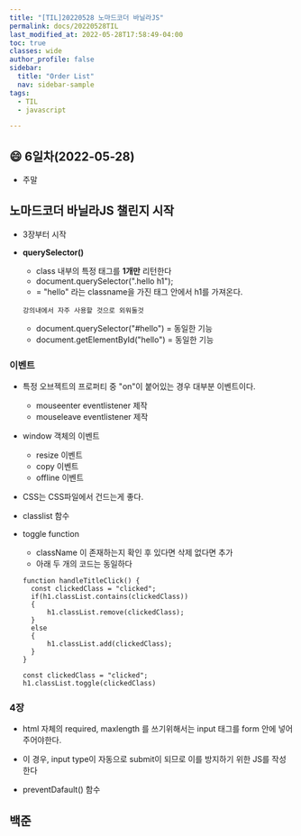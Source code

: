 ```yaml
---
title: "[TIL]20220528 노마드코더 바닐라JS"
permalink: docs/20220528TIL
last_modified_at: 2022-05-28T17:58:49-04:00
toc: true
classes: wide
author_profile: false
sidebar:
  title: "Order List"
  nav: sidebar-sample
tags:
  - TIL
  - javascript

---
```


## :smile: 6일차(2022-05-28)

- 주말

## 노마드코더 바닐라JS 챌린지 시작

- 3장부터 시작
- **querySelector()**
  * class 내부의 특정 태그를 **1개만** 리턴한다 
  * document.querySelector(".hello h1"); 
  * = "hello" 라는 classname을 가진 태그 안에서 h1를 가져온다.
  
  `강의내에서 자주 사용할 것으로 외워둘것`

  * document.querySelector("#hello") = 동일한 기능
  * document.getElementById("hello") = 동일한 기능

### 이벤트
  
  - 특정 오브젝트의 프로퍼티 중 "on"이 붙어있는 경우 대부분 이벤트이다.
    * mouseenter eventlistener 제작
    * mouseleave eventlistener 제작

  - window 객체의 이벤트
    * resize 이벤트
    * copy 이벤트
    * offline 이벤트

  - CSS는 CSS파일에서 건드는게 좋다.

  - classlist 함수 
  - toggle function
    * className 이 존재하는지 확인 후 있다면 삭제 없다면 추가
    * 아래 두 개의 코드는 동일하다
    ``` 
    function handleTitleClick() {
      const clickedClass = "clicked";
      if(h1.classList.contains(clickedClass))
      {
          h1.classList.remove(clickedClass);
      }
      else
      {
          h1.classList.add(clickedClass);        
      }
    }
    ```

    ```
    const clickedClass = "clicked";
    h1.classList.toggle(clickedClass)
    ```
    
### 4장

 - html 자체의 required, maxlength 를 쓰기위해서는 input 태그를 form 안에 넣어주어야한다.
 - 이 경우, input type이 자동으로 submit이 되므로 이를 방지하기 위한 JS를 작성한다

 - preventDafault() 함수

## 백준
